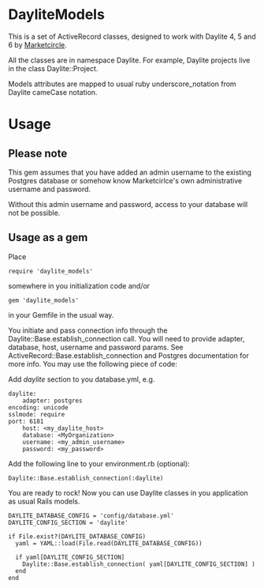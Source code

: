 DayliteModels
=============

This is a set of ActiveRecord classes, designed to work with Daylite 4, 5 and 6 by [Marketcircle](http://www.marketcircle.com).

All the classes are in namespace Daylite. For example, Daylite projects live in the class Daylite::Project.

Models attributes are mapped to usual ruby underscore_notation from Daylite cameCase notation.

Usage
=======

Please note
-----------
This gem assumes that you have added an admin username to the existing Postgres database or somehow know Marketcirlce's own administrative username and password.  

Without this admin username and password, access to your database will not be possible.


Usage as a gem
-----------------------------

Place

    require 'daylite_models'

somewhere in you initialization code and/or

    gem 'daylite_models'

in your Gemfile in the usual way.

You initiate and pass connection info through the Daylite::Base.establish_connection call. You will need to provide adapter, database, host, username and password params. See ActiveRecord::Base.establish_connection and Postgres documentation for more info. You may use the following piece of code:

Add _daylite_ section to you database.yml, e.g.

    daylite:
        adapter: postgres
	encoding: unicode
	sslmode: require
	port: 6181
        host: <my_daylite_host>
        database: <MyOrganization>
        username: <my_admin_username>
        password: <my_password>


Add the following line to your environment.rb (optional):

    Daylite::Base.establish_connection(:daylite)

You are ready to rock! Now you can use Daylite classes in you application as usual Rails models.


    DAYLITE_DATABASE_CONFIG = 'config/database.yml'
    DAYLITE_CONFIG_SECTION = 'daylite'

    if File.exist?(DAYLITE_DATABASE_CONFIG)
      yaml = YAML::load(File.read(DAYLITE_DATABASE_CONFIG))

      if yaml[DAYLITE_CONFIG_SECTION]
        Daylite::Base.establish_connection( yaml[DAYLITE_CONFIG_SECTION] )
      end
    end

